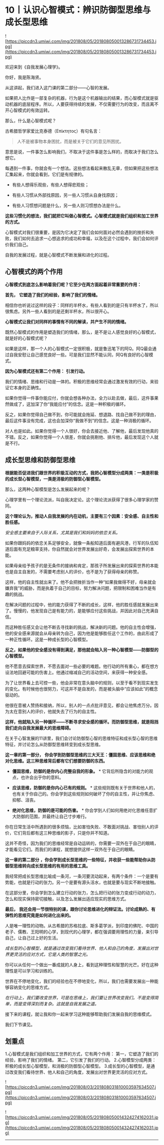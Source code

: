 # 10丨认识心智模式：辨识防御型思维与成长型思维

![https://piccdn3.umiwi.com/img/201808/05/201808050013286731734453.jpg](https://piccdn3.umiwi.com/img/201808/05/201808050013286731734453.jpg)

欢迎来到《自我发展心理学》。

你好，我是陈海贤。

从这讲起，我们进入这门课的第二部分——心智的发展。

如果把人比作是一部复杂的机器，行为是这个机器输出的结果，而心智模式就是驱动机器的底层程序。所以，人要获得持续的发展，不仅需要行为的改变，而且离不开心智模式的有效运转。

那么，什么是心智模式呢？

古希腊哲学家爱比克泰德（Επίκτητος）有句名言：

> 人不是被事物本身困扰，而是被关于它们的意见所困扰。

意思是说，一件事怎么影响我们，不取决于这件事是怎么样的，而取决于我们怎么想它。

每遇到一件事，你就会有一个想法。这些想法看起来散乱无章，但如果把这些想法汇集起来，你就会看到，它们是有规律的。

* 有些人想得乐观些，有些人想得悲观些；

* 有些人习惯从外部找原因，另一些人习惯从自身找原因；

* 有些人习惯想问题是什么，另一些人则习惯想办法是什么。

 **这些习惯化的想法，我们就把它叫做心智模式。心智模式就是我们组织和加工世界的方式。**

心智模式对我们很重要，是因为它决定了我们会如何面对必然会遇到的挫折和失败，我们如何去追求一心想追求的成功和幸福，以及在这个过程中，我们会如何评价我们自己。

自我的发展过程，就是心智模式不断发展和进化的过程。

## 心智模式的两个作用

 **心智模式到底怎么影响着我们呢？它至少在两方面起着非常重要的作用：**

 **首先，**  **它塑造了我们的经验，影响了我们的情绪。**

相信你也听说过这样的段子：同样的半杯水，有些人看到的是只有半杯水了，所以很焦虑。另外一些人看到的是还剩半杯水，所以很开心。

 **心智模式让我们对同样的事情有不同的解读，并产生不同的情绪。**

既然心智模式的作用是塑造我们的情绪，那么，是不是让人感觉良好的心智模式，就是好的心智模式呢？

如果是这样，那一个人的心智模式一定很积极，就是鲁迅笔下的阿Q。阿Q最会通过自我安慰让自己感觉良好一些。可是我们显然不能认同，阿Q有良好的心智模式。

 **因为心智模式还有第二个作用：**  **引发行动。**

我们的情绪、思维和行动是一体的。积极的思维经常会通过激发有效的行动，来验证它本身的正确性。

如果你觉得一件事你能应付，你就会想各种办法，全力以赴去做，最后，这件事果然做成了，这加深了你“我能应付”的信念。这是一种积极的循环。

反之，如果你觉得自己做不到，你可能就会拖延、想退路、找自己做不到的理由，最后这件事没有完成，这也会加深你“我做不到”的信念。这是一种消极的循环。

对人也是如此。如果你觉得一个人很好，你会去接近他、了解他，最后发现他真的不错。反之，如果你觉得一个人很差，你就会挑剔他、排斥他，最后发现这个人就是不行。

## 成长型思维和防御型思维

 **根据能否促进我们跟世界的积极互动的方式，我把心智模型分成两类：一类是积极的成长型心智模型，一类是消极的防御型心智模型。**

那么，这两种心智模型是怎么发展起来的呢？

心理学里有一个理论流派，叫自我决定论。这个理论流派获得了很多心理学家的赞同。

 **这个理论认为，推动人自我发展的内在动机，主要有三个因素：安全感、自主性和胜任感。**

 *安全感主要来自于人际关系，尤其是我们和妈妈的依恋关系。*

如果你跟妈妈的依恋关系足够安全，就像一条船知道后面有避风港，行军的队伍知道后面有充足粮草支持，你自然就会对世界发展出好奇，会发展出探索世界的本能。

如果母亲给予孩子的是无条件的接纳和肯定，那孩子所发展出来的探索世界的本能也是自主自发的，不需要考虑别人的评价，也不是为了获得母亲的称赞。

这样，他的自主性就出来了。他不会把挫折当作一种“如果我做得不好，母亲就会嫌弃我”的威胁，而是执着于自己的目标，努力解决问题，把限制和困难当作是有趣的挑战。

在解决问题的过程中，他的能力获得了不断的成长，这样，他的胜任感就发展出来了。慢慢的，他发现自己是有能力的，是能够应付这些挑战，并因此对自己充满自信。

而这种胜任感又会让他不断去寻找新的挑战，解决新的问题。他的自主性会增强，他的安全感来源就会从母亲转为自己，因为他是能够胜任这个工作的，由此形成了一种正性循环。这是一种成长型的心智模型。

 **反之，如果他的安全感没有得到满足，那他就会陷入另一种心智模型——防御型的心智模型。**

他不愿意去探索世界，不愿去面对一些必要的难题。他行动的所有重心，都在想方设法地回避可能的伤害上。他通过缩减自己的活动空间，来获得一种安全感。

为了让世界看上去可控一些，他会非常在意头脑中的规则，以至于看不到现实发生的变化。有时候他也很努力，可这并不是自发的，而是被头脑中“应该如此”的概念驱动的。

他很在意被人赞扬和接纳，所以，别人的一点点批评意见，都会让他焦虑万分。因为太在意别人的评价，他就失去了行为的自主性。

 **这样，他就陷入另一种循环——不断寻求安全感的循环。而防御型思维，就是阻挡我们走向自我发展最大的思维障碍。**

在关于心智发展的11讲里，我们会讨论防御型心智的思维特征和成长型心智的思维特征，并讨论怎么从防御型思维转变到成长型思维。

 **这一章的第一部分，**  **你会学到防御型思维的三大天王：僵固思维、应该思维和绝对化思维。这三种思维背后都有它们想要防御的东西。**

* **僵固思维，防御的是你内心完整自我的形象。** * 它背后所隐含的对能力的观点，也许会出乎你的意料。

* **应该思维，防御的是你内心已有的规则。** * 这些规则既有关于世界和他人的，也有关于你自己的。你会学到这些规则如何破坏了你的自主性，并让你焦虑、抑郁、沮丧。

* **绝对化思维，防御的是可能的伤害。** * 你会学到人们如何用绝对化思维任意扩大防御的范围，并最终让自己寸步难行。

你在日常生活中所遇到的很多烦恼，比如害怕失败、不敢面对挑战、害怕别人的评价，它们背后都有这三种思维的影子，只是你并不知道。

这并不奇怪，因为我们的思维经常是自动运转的，你需要一双外在于自己的眼睛，才能看见它们。而我们的课程，就想提供这样一双外在于自己的眼睛。

 **这一章的第二部分**  **，你会学到成长型思维的一些特征，并收获一些能帮助你从防御型思维转向成长型思维的有用的思维工具。**

我经常把成长型思维比喻成一条河，一条河要流动起来，有两个条件：一个是要有势能，也就是行动的张力。另一个是要有源头活水，也就是要与现实不断地接触。

在这部分里，你会学到怎么建立行动的张力，怎么把行动的张力变成行动的动力，怎么和现实保持密切接触，以及怎么发展出适应现实的思维方式。

 **最后，**  **我还会用一节很特别的课，跟你讨论思维进化的辩证法。讨论成熟的、有弹性的思维究竟是如何进化出来的。**

人是唯一理性的动物。从古希腊的苏格拉底、斯多葛学派，到印度的佛陀、中国的老子、儒教、王阳明的心学，到现代的心理学，都在强调要用理性的力量，来引导自己，让自己过上好的生活。

 *成长型的心智模型，就是通过改变我们看待世界、他人和自己的角度，发展出对世界更灵活的应对方式，它是人类的智慧之光。*

你可以从任何一个做出一番成就的人身上，看到这种理性和智慧的光芒。好在这种理性是可以学习和训练的。

世界在不停地变化，我们的经验也在不停地变化，所以，我们也需要发展出一种能够容纳变化的思维方式。

 *在行动上，我们要改变世界，可是在思维上，我们要让世界改变我们。不是变得简单，而是变得深刻而复杂。这就是自我发展之道。*

接下来的课程，就让我和你一起来学习这种能够帮助我们发展自我的思维模式。

我们下节课见。

## 划重点

1.心智模式是我们组织和加工世界的方式，它有两个作用：
第一，它塑造了我们的经验，影响了我们的情绪。
第二，它引发了我们的行动。
2.心智模型分成两类：积极的成长型心智模型，和消极的防御型心智模型。
3.成长型的心智模型，是通过改变我们看待世界、他人和自己的角度，发展出对世界更灵活的应对方式。

![https://piccdn3.umiwi.com/img/201808/03/201808031810003597634507.jpg](https://piccdn3.umiwi.com/img/201808/03/201808031810003597634507.jpg)

![https://piccdn3.umiwi.com/img/201808/05/201808050014324274162031.jpg](https://piccdn3.umiwi.com/img/201808/05/201808050014324274162031.jpg)

---
